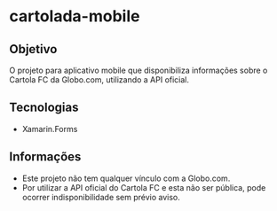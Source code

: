 # cartolada-mobile

## Objetivo

O projeto para aplicativo mobile que disponibiliza informações sobre o Cartola FC da Globo.com, utilizando a API oficial.

## Tecnologias

- Xamarin.Forms

## Informações

- Este projeto não tem qualquer vínculo com a Globo.com.
- Por utilizar a API oficial do Cartola FC e esta não ser pública, pode ocorrer indisponibilidade sem prévio aviso.
